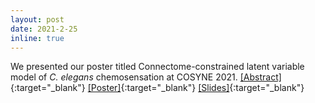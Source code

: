 ```yaml
---
layout: post
date: 2021-2-25
inline: true
---
```


We presented our poster titled Connectome-constrained latent variable model of *C. elegans* chemosensation at COSYNE 2021.  [[Abstract]](https://drive.google.com/file/d/1IH7eefLLfB6ihwZjdHV_U1lVhcBjg-VV/view?usp=sharing){:target="\_blank"} [[Poster]](https://drive.google.com/file/d/1xkitmxASx6zSzoj5O73P6rmUA_8z-q_5/view?usp=sharing){:target="\_blank"} [[Slides]](https://docs.google.com/presentation/d/e/2PACX-1vSYjGofhuY9Ui_6PxRQRYGVc_Bai2XZU7szL6U2uEtfKrtvPet9ovyvJmN-Txx925guRq5udaiL1MVV/pub?start=false&loop=false&delayms=3000){:target="\_blank"}